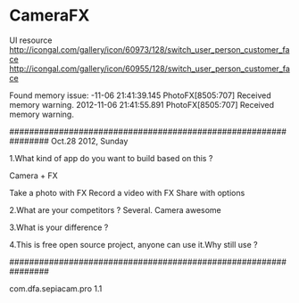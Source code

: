 CameraFX
========

UI resource
http://icongal.com/gallery/icon/60973/128/switch_user_person_customer_face
http://icongal.com/gallery/icon/60955/128/switch_user_person_customer_face


Found memory issue:
-11-06 21:41:39.145 PhotoFX[8505:707] Received memory warning.
2012-11-06 21:41:55.891 PhotoFX[8505:707] Received memory warning.

################################################################
Oct.28 2012, Sunday

1.What kind of app do you want to build based on this ?

Camera + FX 

Take a photo with FX
Record a video with FX 
Share with options


2.What are your competitors ?
Several. Camera awesome 


3.What is your difference ?


4.This is free open source project, anyone can use it.Why still use ? 

################################################################



com.dfa.sepiacam.pro 1.1
